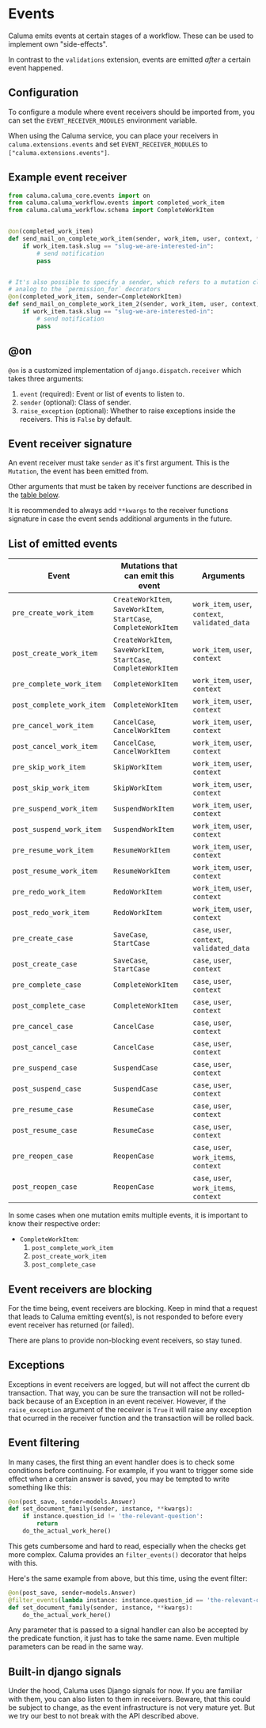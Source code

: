 # Events

Caluma emits events at certain stages of a workflow. These can be used to implement own "side-effects".

In contrast to the `validations` extension, events are emitted _after_ a certain event happened.

## Configuration

To configure a module where event receivers should be imported from, you can set the `EVENT_RECEIVER_MODULES` environment variable.

When using the Caluma service, you can place your receivers in `caluma.extensions.events` and set `EVENT_RECEIVER_MODULES` to `["caluma.extensions.events"]`.

## Example event receiver

```python
from caluma.caluma_core.events import on
from caluma.caluma_workflow.events import completed_work_item
from caluma.caluma_workflow.schema import CompleteWorkItem


@on(completed_work_item)
def send_mail_on_complete_work_item(sender, work_item, user, context, **kwargs):
    if work_item.task.slug == "slug-we-are-interested-in":
        # send notification
        pass


# It's also possible to specify a sender, which refers to a mutation class,
# analog to the `permission_for` decorators
@on(completed_work_item, sender=CompleteWorkItem)
def send_mail_on_complete_work_item_2(sender, work_item, user, context, **kwargs):
    if work_item.task.slug == "slug-we-are-interested-in":
        # send notification
        pass
```

## @on

`@on` is a customized implementation of `django.dispatch.receiver` which takes three arguments:

1. `event` (required): Event or list of events to listen to.
2. `sender` (optional): Class of sender.
3. `raise_exception` (optional): Whether to raise exceptions inside the receivers. This is `False` by default.

## Event receiver signature

An event receiver must take `sender` as it's first argument. This is the `Mutation`, the event has been emitted from.

Other arguments that must be taken by receiver functions are described in the [table below](events.md#list-of-emitted-events).

It is recommended to always add `**kwargs` to the receiver functions signature in case the event sends additional arguments in the future.

## List of emitted events

| Event                     | Mutations that can emit this event                                | Arguments                                        |
|---------------------------|-------------------------------------------------------------------|--------------------------------------------------|
| `pre_create_work_item`    | `CreateWorkItem`, `SaveWorkItem`, `StartCase`, `CompleteWorkItem` | `work_item`, `user`, `context`, `validated_data` |
| `post_create_work_item`   | `CreateWorkItem`, `SaveWorkItem`, `StartCase`, `CompleteWorkItem` | `work_item`, `user`, `context`                   |
| `pre_complete_work_item`  | `CompleteWorkItem`                                                | `work_item`, `user`, `context`                   |
| `post_complete_work_item` | `CompleteWorkItem`                                                | `work_item`, `user`, `context`                   |
| `pre_cancel_work_item`    | `CancelCase`, `CancelWorkItem`                                    | `work_item`, `user`, `context`                   |
| `post_cancel_work_item`   | `CancelCase`, `CancelWorkItem`                                    | `work_item`, `user`, `context`                   |
| `pre_skip_work_item`      | `SkipWorkItem`                                                    | `work_item`, `user`, `context`                   |
| `post_skip_work_item`     | `SkipWorkItem`                                                    | `work_item`, `user`, `context`                   |
| `pre_suspend_work_item`   | `SuspendWorkItem`                                                 | `work_item`, `user`, `context`                   |
| `post_suspend_work_item`  | `SuspendWorkItem`                                                 | `work_item`, `user`, `context`                   |
| `pre_resume_work_item`    | `ResumeWorkItem`                                                  | `work_item`, `user`, `context`                   |
| `post_resume_work_item`   | `ResumeWorkItem`                                                  | `work_item`, `user`, `context`                   |
| `pre_redo_work_item`      | `RedoWorkItem`                                                    | `work_item`, `user`, `context`                   |
| `post_redo_work_item`     | `RedoWorkItem`                                                    | `work_item`, `user`, `context`                   |
| `pre_create_case`         | `SaveCase`, `StartCase`                                           | `case`, `user`, `context`, `validated_data`      |
| `post_create_case`        | `SaveCase`, `StartCase`                                           | `case`, `user`, `context`                        |
| `pre_complete_case`       | `CompleteWorkItem`                                                | `case`, `user`, `context`                        |
| `post_complete_case`      | `CompleteWorkItem`                                                | `case`, `user`, `context`                        |
| `pre_cancel_case`         | `CancelCase`                                                      | `case`, `user`, `context`                        |
| `post_cancel_case`        | `CancelCase`                                                      | `case`, `user`, `context`                        |
| `pre_suspend_case`        | `SuspendCase`                                                     | `case`, `user`, `context`                        |
| `post_suspend_case`       | `SuspendCase`                                                     | `case`, `user`, `context`                        |
| `pre_resume_case`         | `ResumeCase`                                                      | `case`, `user`, `context`                        |
| `post_resume_case`        | `ResumeCase`                                                      | `case`, `user`, `context`                        |
| `pre_reopen_case`         | `ReopenCase`                                                      | `case`, `user`, `work_items`, `context`          |
| `post_reopen_case`        | `ReopenCase`                                                      | `case`, `user`, `work_items`, `context`          |

In some cases when one mutation emits multiple events, it is important to know their respective order:

* `CompleteWorkItem`:
  1. `post_complete_work_item`
  2. `post_create_work_item`
  3. `post_complete_case`

## Event receivers are blocking

For the time being, event receivers are blocking. Keep in mind that a request that leads to Caluma emitting event(s), is not responded to before every event receiver has returned (or failed).

There are plans to provide non-blocking event receivers, so stay tuned.

## Exceptions

Exceptions in event receivers are logged, but will not affect the current db transaction. That way, you can be sure the transaction will not be rolled-back because of an Exception in an event receiver. However, if the `raise_exception` argument of the receiver is `True` it will raise any exception that ocurred in the receiver function and the transaction will be rolled back.

## Event filtering

In many cases, the first thing an event handler does is to check some conditions before continuing. For example, if you want to trigger some side effect when a certain answer is saved, you may be tempted to write something like this:

```python
@on(post_save, sender=models.Answer)
def set_document_family(sender, instance, **kwargs):
    if instance.question_id != 'the-relevant-question':
        return
    do_the_actual_work_here()
```

This gets cumbersome and hard to read, especially when the checks get more complex. Caluma provides an `filter_events()` decorator that helps with this.

Here's the same example from above, but this time, using the event filter:

```python
@on(post_save, sender=models.Answer)
@filter_events(lambda instance: instance.question_id == 'the-relevant-question')
def set_document_family(sender, instance, **kwargs):
    do_the_actual_work_here()
```

Any parameter that is passed to a signal handler can also be accepted by the predicate function, it just has to take the same name. Even multiple parameters can be read in the same way.

## Built-in django signals

Under the hood, Caluma uses Django signals for now. If you are familiar with them, you can also listen to them in receivers. Beware, that this could be subject to change, as the event infrastructure is not very mature yet. But we try our best to not break with the API described above.
